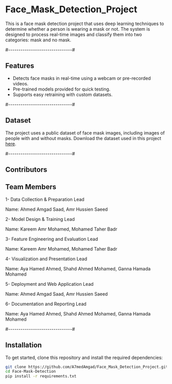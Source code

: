 # Face_Mask_Detection_Project
This is a face mask detection project that uses deep learning techniques to determine whether a person is wearing a mask or not. The system is designed to process real-time images and classify them into two categories: mask and no mask.

#-------------------------------#
## Features
- Detects face masks in real-time using a webcam or pre-recorded videos.
- Pre-trained models provided for quick testing.
- Supports easy retraining with custom datasets.

#-------------------------------#
## Dataset
The project uses a public dataset of face mask images, including images of people with and without masks. Download the dataset used in this project [here](https://www.kaggle.com/datasets/omkargurav/face-mask-dataset/code).

#-------------------------------#
## Contributors
## Team Members
1- Data Collection & Preparation Lead

Name: Ahmed Amgad Saad, Amr Hussien Saeed

2- Model Design & Training Lead

Name: Kareem Amr Mohamed, Mohamed Taher Badr


3- Feature Engineering and Evaluation Lead

Name: Kareem Amr Mohamed, Mohamed Taher Badr


4- Visualization and Presentation Lead

Name: Aya Hamed Ahmed, Shahd Ahmed Mohamed, Ganna Hamada Mohamed 


5- Deployment and Web Application Lead

Name: Ahmed Amgad Saad, Amr Hussien Saeed


6- Documentation and Reporting Lead

Name: Aya Hamed Ahmed, Shahd Ahmed Mohamed, Ganna Hamada Mohamed 

#-------------------------------#
## Installation
To get started, clone this repository and install the required dependencies:
```bash
git clone https://github.com/A7medAmgad/Face_Mask_Detection_Project.git
cd Face-Mask-Detection
pip install -r requirements.txt
